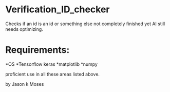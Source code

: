 # Verification_ID_checker

Checks if an id is an id or something else not completely finished yet AI still needs optimizing.



# Requirements:

*OS
*Tensorflow keras
*matplotlib
*numpy 

proficient use in all these areas listed above.


by Jason k Moses

